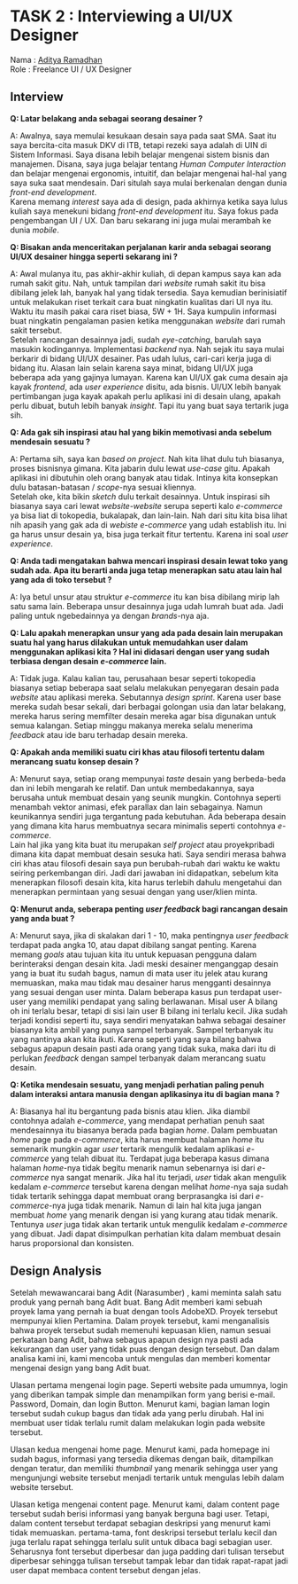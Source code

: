 
# TASK 2 : Interviewing a UI/UX Designer

Nama : [Aditya Ramadhan](https://www.linkedin.com/in/adityarmdn)\
Role : Freelance UI / UX Designer

<h2>Interview</h2>

<p style="text-align: justify">

**Q: Latar belakang anda sebagai seorang desainer ?**

A: Awalnya, saya memulai kesukaan desain saya pada saat SMA. Saat itu saya bercita-cita masuk DKV di ITB, tetapi rezeki saya adalah di UIN di Sistem Informasi. Saya disana lebih belajar mengenai sistem bisnis dan manajemen. Disana, saya juga belajar tentang *Human Computer Interaction* dan belajar mengenai ergonomis, intuitif, dan belajar mengenai hal-hal yang saya suka saat mendesain. Dari situlah saya mulai berkenalan dengan dunia *front-end development*.\
Karena memang *interest* saya ada di design, pada akhirnya ketika saya lulus kuliah saya menekuni bidang *front-end development* itu. Saya fokus pada pengembangan UI / UX. Dan baru sekarang ini juga mulai merambah ke dunia *mobile*.

**Q: Bisakan anda menceritakan perjalanan karir anda sebagai seorang UI/UX desainer hingga seperti sekarang ini ?**

A: Awal mulanya itu, pas akhir-akhir kuliah, di depan kampus saya kan ada rumah sakit gitu. Nah, untuk tampilan dari *website* rumah sakit itu bisa dibilang jelek lah, banyak hal yang tidak tersedia. Saya kemudian berinisiatif untuk melakukan riset terkait cara buat ningkatin kualitas dari UI nya itu. Waktu itu masih pakai cara riset biasa, 5W + 1H. Saya kumpulin informasi buat ningkatin pengalaman pasien ketika menggunakan *website* dari rumah sakit tersebut.\
Setelah rancangan desainnya jadi, sudah *eye-catching*, barulah saya masukin kodingannya. Implementasi *backend* nya. Nah sejak itu saya mulai berkarir di bidang UI/UX desainer. Pas udah lulus, cari-cari kerja juga di bidang itu. Alasan lain selain karena saya minat, bidang UI/UX juga beberapa ada yang gajinya lumayan. Karena kan UI/UX gak cuma desain aja kayak *frontend*, ada *user experience* disitu, ada bisnis. UI/UX lebih banyak pertimbangan juga kayak apakah perlu aplikasi ini di desain ulang, apakah perlu dibuat, butuh lebih banyak *insight*. Tapi itu yang buat saya tertarik juga sih. 

**Q: Ada gak sih inspirasi atau hal yang bikin memotivasi anda sebelum mendesain sesuatu ?**

A: Pertama sih, saya kan *based on project*. Nah kita lihat dulu tuh biasanya, proses bisnisnya gimana. Kita jabarin dulu lewat *use-case* gitu. Apakah aplikasi ini dibutuhin oleh orang banyak atau tidak. Intinya kita konsepkan dulu batasan-batasan / *scope*-nya sesuai kliennya.\
Setelah oke, kita bikin *sketch* dulu terkait desainnya. Untuk inspirasi sih biasanya saya cari lewat *website-website* serupa seperti kalo *e-commerce* ya bisa liat di tokopedia, bukalapak, dan lain-lain. Nah dari situ kita bisa lihat nih apasih yang gak ada di *webiste* *e-commerce* yang udah establish itu. Ini ga harus unsur desain ya, bisa juga terkait fitur tertentu. Karena ini soal *user experience*. 

**Q: Anda tadi mengatakan bahwa mencari inspirasi desain lewat toko yang sudah ada. Apa itu berarti anda juga tetap menerapkan satu atau lain hal yang ada di toko tersebut ?**

A: Iya betul unsur atau struktur *e-commerce* itu kan bisa dibilang mirip lah satu sama lain. Beberapa unsur desainnya juga udah lumrah buat ada. Jadi paling untuk ngebedainnya ya dengan *brands*-nya aja.

**Q: Lalu apakah menerapkan unsur yang ada pada desain lain merupakan suatu hal yang harus dilakukan untuk memudahkan user dalam menggunakan aplikasi kita ? Hal ini didasari dengan user yang sudah terbiasa dengan desain *e-commerce* lain.**

A: Tidak juga. Kalau kalian tau, perusahaan besar seperti tokopedia biasanya setiap beberapa saat selalu melakukan penyegaran desain pada *website* atau aplikasi mereka. Sebutannya *design sprint*. Karena user base mereka sudah besar sekali, dari berbagai golongan usia dan latar belakang, mereka harus sering memfilter desain mereka agar bisa digunakan untuk semua kalangan. Setiap minggu makanya mereka selalu menerima *feedback* atau ide baru terhadap desain mereka.

**Q: Apakah anda memiliki suatu ciri khas atau filosofi tertentu dalam merancang suatu konsep desain ?**

A: Menurut saya, setiap orang mempunyai *taste* desain yang berbeda-beda dan ini lebih mengarah ke relatif. Dan untuk membedakannya, saya berusaha untuk membuat desain yang seunik mungkin. Contohnya seperti menambah vektor animasi, efek parallax dan lain sebagainya. Namun keunikannya sendiri juga tergantung pada kebutuhan. Ada beberapa desain yang dimana kita harus membuatnya secara minimalis seperti contohnya *e-commerce*.\
Lain hal jika yang kita buat itu merupakan *self project* atau proyekpribadi dimana kita dapat membuat desain sesuka hati. Saya sendiri merasa bahwa ciri khas atau filosofi desain saya pun berubah-rubah dari waktu ke waktu seiring perkembangan diri. Jadi dari jawaban ini didapatkan, sebelum kita menerapkan filosofi desain kita, kita harus terlebih dahulu mengetahui dan menerapkan permintaan yang sesuai dengan yang user/klien minta.

**Q: Menurut anda, seberapa penting *user feedback* bagi rancangan desain yang anda buat ?**

A: Menurut saya, jika di skalakan dari 1 - 10, maka pentingnya *user feedback* terdapat pada angka 10, atau dapat dibilang sangat penting. Karena memang *goals* atau tujuan kita itu untuk kepuasan pengguna dalam berinteraksi dengan desain kita. Jadi meski desainer menganggap desain yang ia buat itu sudah bagus, namun di mata user itu jelek atau kurang memuaskan, maka mau tidak mau desainer harus mengganti desainnya yang sesuai dengan user minta. Dalam beberapa kasus pun terdapat user-user yang memiliki pendapat yang saling berlawanan. Misal user A bilang oh ini terlalu besar, tetapi di sisi lain user B bilang ini terlalu kecil. Jika sudah terjadi kondisi seperti itu, saya sendiri menyatakan bahwa sebagai desainer biasanya kita ambil yang punya sampel terbanyak. Sampel terbanyak itu yang nantinya akan kita ikuti. Karena seperti yang saya bilang bahwa sebagus apapun desain pasti ada orang yang tidak suka, maka dari itu di perlukan *feedback* dengan sampel terbanyak dalam merancang suatu desain.

**Q: Ketika mendesain sesuatu, yang menjadi perhatian paling penuh dalam interaksi antara manusia dengan aplikasinya itu di bagian mana ?**

A: Biasanya hal itu bergantung pada bisnis atau klien. Jika diambil contohnya adalah *e-commerce*, yang mendapat perhatian penuh saat mendesainnya itu biasanya berada pada bagian *home*. Dalam pembuatan *home* page pada *e-commerce*, kita harus membuat halaman *home* itu semenarik mungkin agar *user* tertarik mengulik kedalam aplikasi *e-commerce* yang telah dibuat itu. Terdapat juga beberapa kasus dimana halaman *home*-nya tidak begitu menarik namun sebenarnya isi dari *e-commerce* nya sangat menarik. Jika hal itu terjadi, *user* tidak akan mengulik kedalam *e-commerce* tersebut karena dengan melihat *home*-nya saja sudah tidak tertarik sehingga dapat membuat orang berprasangka isi dari *e-commerce*-nya juga tidak menarik. Namun di lain hal kita juga jangan membuat *home* yang menarik dengan isi yang kurang atau tidak menarik. Tentunya *user* juga tidak akan tertarik untuk mengulik kedalam *e-commerce* yang dibuat. Jadi dapat disimpulkan perhatian kita dalam membuat desain harus proporsional dan konsisten. 
</p>

<h2>Design Analysis</h2>

<p>
Setelah mewawancarai bang Adit (Narasumber) , kami meminta salah satu produk yang pernah bang Adit buat. Bang Adit memberi kami sebuah proyek lama yang pernah ia buat dengan tools AdobeXD. Proyek tersebut mempunyai klien Pertamina. Dalam proyek tersebut, kami menganalisis bahwa proyek tersebut sudah memenuhi kepuasan klien, namun sesuai perkataan bang Adit, bahwa sebagus apapun design nya pasti ada kekurangan dan user yang tidak puas dengan design tersebut. Dan dalam analisa kami ini, kami mencoba untuk mengulas dan memberi komentar mengenai design yang bang Adit buat.

Ulasan pertama mengenai login page. Seperti website pada umumnya, login yang diberikan tampak simple dan menampilkan form yang berisi e-mail. Password, Domain, dan login Button. Menurut kami, bagian laman login tersebut sudah cukup bagus dan tidak ada yang perlu dirubah. Hal ini membuat user tidak terlalu rumit dalam melakukan login pada website tersebut.

Ulasan kedua mengenai home page. Menurut kami, pada homepage ini sudah bagus, informasi yang tersedia dikemas dengan baik, ditampilkan dengan teratur, dan memiliki *thumbnail* yang menarik sehingga user yang mengunjungi website tersebut menjadi tertarik untuk mengulas lebih dalam website tersebut.

Ulasan ketiga mengenai content page. Menurut kami, dalam content page tersebut sudah berisi informasi yang banyak berguna bagi user. Tetapi, dalam content tersebut terdapat sebagian deskripsi yang menurut kami tidak memuaskan. pertama-tama, font deskripsi tersebut terlalu kecil dan juga terlalu rapat sehingga terlalu sulit untuk dibaca bagi sebagian user. Seharusnya font tersebut diperbesar dan juga padding dari tulisan tersebut diperbesar sehingga tulisan tersebut tampak lebar dan tidak rapat-rapat jadi user dapat membaca content tersebut dengan jelas.
</p>
